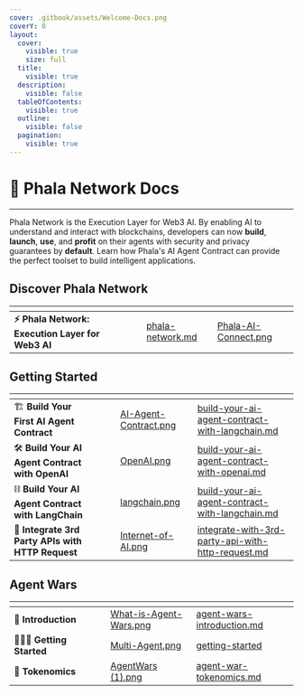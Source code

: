 ```yaml
---
cover: .gitbook/assets/Welcome-Docs.png
coverY: 0
layout:
  cover:
    visible: true
    size: full
  title:
    visible: true
  description:
    visible: false
  tableOfContents:
    visible: true
  outline:
    visible: false
  pagination:
    visible: true
---
```


# 👾 Phala Network Docs

***

Phala Network is the Execution Layer for Web3 AI. By enabling AI to understand and interact with blockchains, developers can now **build**, **launch**, **use**, and **profit** on their agents with security and privacy guarantees by **default**. Learn how Phala's AI Agent Contract can provide the perfect toolset to build intelligent applications.

## Discover Phala Network

<table data-card-size="large" data-view="cards" data-full-width="false"><thead><tr><th></th><th></th><th></th><th data-hidden data-card-target data-type="content-ref"></th><th data-hidden data-card-cover data-type="files"></th></tr></thead><tbody><tr><td><strong>⚡️ Phala Network: Execution Layer for Web3 AI</strong></td><td></td><td></td><td><a href="overview/phala-network.md">phala-network.md</a></td><td><a href=".gitbook/assets/Phala-AI-Connect.png">Phala-AI-Connect.png</a></td></tr></tbody></table>

## Getting Started

<table data-card-size="large" data-view="cards"><thead><tr><th></th><th></th><th></th><th data-hidden data-card-cover data-type="files"></th><th data-hidden data-card-target data-type="content-ref"></th></tr></thead><tbody><tr><td>🏗️ <strong>Build Your First AI Agent Contract</strong></td><td></td><td></td><td><a href=".gitbook/assets/AI-Agent-Contract.png">AI-Agent-Contract.png</a></td><td><a href="ai-agent-contract/getting-started/build-your-ai-agent-contract-with-langchain.md">build-your-ai-agent-contract-with-langchain.md</a></td></tr><tr><td>🛠️ <strong>Build Your AI Agent Contract with OpenAI</strong></td><td></td><td></td><td><a href=".gitbook/assets/OpenAI.png">OpenAI.png</a></td><td><a href="ai-agent-contract/getting-started/build-your-ai-agent-contract-with-openai.md">build-your-ai-agent-contract-with-openai.md</a></td></tr><tr><td>⛓️ <strong>Build Your AI Agent Contract with LangChain</strong></td><td></td><td></td><td><a href=".gitbook/assets/langchain.png">langchain.png</a></td><td><a href="ai-agent-contract/getting-started/build-your-ai-agent-contract-with-langchain.md">build-your-ai-agent-contract-with-langchain.md</a></td></tr><tr><td>🔌 <strong>Integrate 3rd Party APIs with HTTP Request</strong></td><td></td><td></td><td><a href=".gitbook/assets/Internet-of-AI.png">Internet-of-AI.png</a></td><td><a href="ai-agent-contract/getting-started/integrate-with-3rd-party-api-with-http-request.md">integrate-with-3rd-party-api-with-http-request.md</a></td></tr></tbody></table>

## Agent Wars

<table data-view="cards"><thead><tr><th></th><th></th><th></th><th data-hidden data-card-cover data-type="files"></th><th data-hidden data-card-target data-type="content-ref"></th></tr></thead><tbody><tr><td>🧐 <strong>Introduction</strong></td><td></td><td></td><td><a href=".gitbook/assets/What-is-Agent-Wars.png">What-is-Agent-Wars.png</a></td><td><a href="agent-wars/agent-wars-introduction.md">agent-wars-introduction.md</a></td></tr><tr><td><strong>🏃‍♀️‍➡️ Getting Started</strong></td><td></td><td></td><td><a href=".gitbook/assets/Multi-Agent.png">Multi-Agent.png</a></td><td><a href="agent-wars/getting-started/">getting-started</a></td></tr><tr><td>🧮 <strong>Tokenomics</strong></td><td></td><td></td><td><a href=".gitbook/assets/AgentWars (1).png">AgentWars (1).png</a></td><td><a href="agent-wars/agent-war-tokenomics.md">agent-war-tokenomics.md</a></td></tr></tbody></table>
